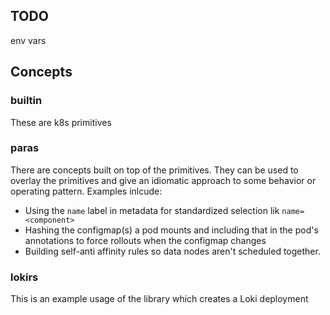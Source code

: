 ## TODO
env vars

## Concepts

### builtin

These are k8s primitives

### paras

There are concepts built on top of the primitives. They can be used to overlay the primitives and give an idiomatic approach to some behavior or operating pattern. Examples inlcude:
* Using the `name` label in metadata for standardized selection lik `name=<component>`
* Hashing the configmap(s) a pod mounts and including that in the pod's annotations to force rollouts when the configmap changes
* Building self-anti affinity rules so data nodes aren't scheduled together.

### lokirs

This is an example usage of the library which creates a Loki deployment
